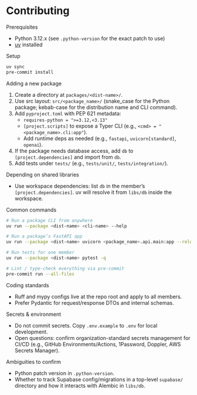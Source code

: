 # Contributing

Prerequisites
- Python 3.12.x (see `.python-version` for the exact patch to use)
- [uv](https://docs.astral.sh/uv/) installed

Setup

```bash
uv sync
pre-commit install
```

Adding a new package
1. Create a directory at `packages/<dist-name>/`.
2. Use src layout: `src/<package_name>/` (snake_case for the Python package; kebab-case for the distribution name and CLI command).
3. Add `pyproject.toml` with PEP 621 metadata:
   - `requires-python = ">=3.12,<3.13"`
   - `[project.scripts]` to expose a Typer CLI (e.g., `<cmd> = "<package_name>.cli:app"`).
   - Add runtime deps as needed (e.g., `fastapi`, `uvicorn[standard]`, `openai`).
4. If the package needs database access, add `db` to `[project.dependencies]` and import from `db`.
5. Add tests under `tests/` (e.g., `tests/unit/`, `tests/integration/`).

Depending on shared libraries
- Use workspace dependencies: list `db` in the member’s `[project.dependencies]`. uv will resolve it from `libs/db` inside the workspace.

Common commands

```bash
# Run a package CLI from anywhere
uv run --package <dist-name> <cli-name> --help

# Run a package’s FastAPI app
uv run --package <dist-name> uvicorn <package_name>.api.main:app --reload --port 8000

# Run tests for one member
uv run --package <dist-name> pytest -q

# Lint / type-check everything via pre-commit
pre-commit run --all-files
```

Coding standards
- Ruff and mypy configs live at the repo root and apply to all members.
- Prefer Pydantic for request/response DTOs and internal schemas.

Secrets & environment
- Do not commit secrets. Copy `.env.example` to `.env` for local development.
- Open questions: confirm organization-standard secrets management for CI/CD (e.g., GitHub Environments/Actions, 1Password, Doppler, AWS Secrets Manager).

Ambiguities to confirm
- Python patch version in `.python-version`.
- Whether to track Supabase config/migrations in a top-level `supabase/` directory and how it interacts with Alembic in `libs/db`.
